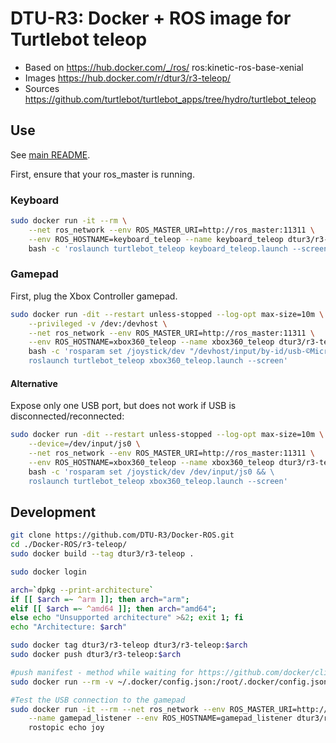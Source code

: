 # DTU-R3: Docker + ROS image for Turtlebot teleop
* Based on https://hub.docker.com/_/ros/ ros:kinetic-ros-base-xenial
* Images https://hub.docker.com/r/dtur3/r3-teleop/
* Sources https://github.com/turtlebot/turtlebot_apps/tree/hydro/turtlebot_teleop

## Use
See [main README](../README.md).

First, ensure that your ros_master is running.

### Keyboard

```sh
sudo docker run -it --rm \
	--net ros_network --env ROS_MASTER_URI=http://ros_master:11311 \
	--env ROS_HOSTNAME=keyboard_teleop --name keyboard_teleop dtur3/r3-teleop \
	bash -c 'roslaunch turtlebot_teleop keyboard_teleop.launch --screen'
```

### Gamepad
First, plug the Xbox Controller gamepad.

```sh
sudo docker run -dit --restart unless-stopped --log-opt max-size=10m \
	--privileged -v /dev:/devhost \
	--net ros_network --env ROS_MASTER_URI=http://ros_master:11311 \
	--env ROS_HOSTNAME=xbox360_teleop --name xbox360_teleop dtur3/r3-teleop \
	bash -c 'rosparam set /joystick/dev "/devhost/input/by-id/usb-©Microsoft_Corporation_Controller_17ACDA2-joystick" && \
	roslaunch turtlebot_teleop xbox360_teleop.launch --screen'
```

#### Alternative
Expose only one USB port, but does not work if USB is disconnected/reconnected:

```sh
sudo docker run -dit --restart unless-stopped --log-opt max-size=10m \
	--device=/dev/input/js0 \
	--net ros_network --env ROS_MASTER_URI=http://ros_master:11311 \
	--env ROS_HOSTNAME=xbox360_teleop --name xbox360_teleop dtur3/r3-teleop \
	bash -c 'rosparam set /joystick/dev /dev/input/js0 && \
	roslaunch turtlebot_teleop xbox360_teleop.launch --screen'
```

## Development

```bash
git clone https://github.com/DTU-R3/Docker-ROS.git
cd ./Docker-ROS/r3-teleop/
sudo docker build --tag dtur3/r3-teleop .

sudo docker login

arch=`dpkg --print-architecture`
if [[ $arch =~ ^arm ]]; then arch="arm";
elif [[ $arch =~ ^amd64 ]]; then arch="amd64";
else echo "Unsupported architecture" >&2; exit 1; fi
echo "Architecture: $arch"

sudo docker tag dtur3/r3-teleop dtur3/r3-teleop:$arch
sudo docker push dtur3/r3-teleop:$arch

#push manifest - method while waiting for https://github.com/docker/cli/pull/138
sudo docker run --rm -v ~/.docker/config.json:/root/.docker/config.json -v $(pwd):/host weshigbee/manifest-tool push from-spec /host/manifest.yaml

#Test the USB connection to the gamepad
sudo docker run -it --rm --net ros_network --env ROS_MASTER_URI=http://ros_master:11311 \
	--name gamepad_listener --env ROS_HOSTNAME=gamepad_listener dtur3/r3-teleop \
	rostopic echo joy 
```

